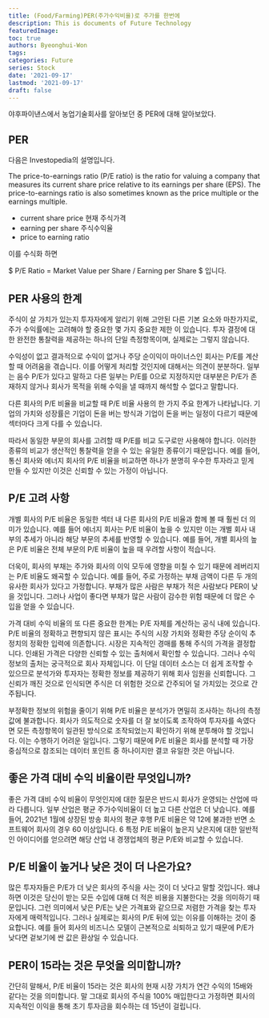 ```yaml
---
title: (Food/Farming)PER(주가수익비율)로 주가를 한번에
description: This is documents of Future Technology
featuredImage: 
toc: true
authors: Byeonghui-Won
tags:
categories: Future
series: Stock
date: '2021-09-17'
lastmod: '2021-09-17'
draft: false
---
```


야후파이낸스에서 농업기술회사를 알아보던 중 PER에 대해 알아보았다. 

## PER

다음은 Investopedia의 설명입니다.

The price-to-earnings ratio (P/E ratio) is the ratio for valuing a company that measures its current share price relative to its earnings per share (EPS). The price-to-earnings ratio is also sometimes known as the price multiple or the earnings multiple.

- current share price 현재 주식가격
- earning per share 주식수익율
- price to earning ratio

이를 수식화 하면

$ P/E Ratio = Market Value per Share / Earning per Share $
입니다. 

## PER 사용의 한계

주식이 살 가치가 있는지 투자자에게 알리기 위해 고안된 다른 기본 요소와 마찬가지로, 주가 수익률에는 고려해야 할 중요한 몇 가지 중요한 제한 이 있습니다. 투자 결정에 대한 완전한 통찰력을 제공하는 하나의 단일 측정항목이며, 실제로는 그렇지 않습니다.

수익성이 없고 결과적으로 수익이 없거나 주당 순이익이 마이너스인 회사는 P/E를 계산할 때 어려움을 겪습니다. 이를 어떻게 처리할 것인지에 대해서는 의견이 분분하다. 일부는 음수 P/E가 있다고 말하고 다른 일부는 P/E를 0으로 지정하지만 대부분은 P/E가 존재하지 않거나 회사가 목적을 위해 수익을 낼 때까지 해석할 수 없다고 말합니다. 

다른 회사의 P/E 비율을 비교할 때 P/E 비율 사용의 한 가지 주요 한계가 나타납니다. 기업의 가치와 성장률은 기업이 돈을 버는 방식과 기업이 돈을 버는 일정이 다르기 때문에 섹터마다 크게 다를 수 있습니다.

따라서 동일한 부문의 회사를 고려할 때 P/E를 비교 도구로만 사용해야 합니다. 이러한 종류의 비교가 생산적인 통찰력을 얻을 수 있는 유일한 종류이기 때문입니다. 예를 들어, 통신 회사와 에너지 회사의 P/E 비율을 비교하면 하나가 분명히 우수한 투자라고 믿게 만들 수 있지만 이것은 신뢰할 수 있는 가정이 아닙니다.

## P/E 고려 사항

개별 회사의 P/E 비율은 동일한 섹터 내 다른 회사의 P/E 비율과 함께 볼 때 훨씬 더 의미가 있습니다. 예를 들어 에너지 회사는 P/E 비율이 높을 수 있지만 이는 개별 회사 내부의 추세가 아니라 해당 부문의 추세를 반영할 수 있습니다. 예를 들어, 개별 회사의 높은 P/E 비율은 전체 부문의 P/E 비율이 높을 때 우려할 사항이 적습니다.

더욱이, 회사의 부채는 주가와 회사의 이익 모두에 영향을 미칠 수 있기 때문에 레버리지 는 P/E 비율도 왜곡할 수 있습니다. 예를 들어, 주로 가정하는 부채 금액이 다른 두 개의 유사한 회사가 있다고 가정합니다. 부채가 많은 사람은 부채가 적은 사람보다 PER이 낮을 것입니다. 그러나 사업이 좋다면 부채가 많은 사람이 감수한 위험 때문에 더 많은 수입을 얻을 수 있습니다.

가격 대비 수익 비율의 또 다른 중요한 한계는 P/E 자체를 계산하는 공식 내에 있습니다. P/E 비율의 정확하고 편향되지 않은 표시는 주식의 시장 가치와 정확한 주당 순이익 추정치의 정확한 입력에 의존합니다. 시장은 지속적인 경매를 통해 주식의 가격을 결정합니다. 인쇄된 가격은 다양한 신뢰할 수 있는 출처에서 확인할 수 있습니다. 그러나 수익 정보의 출처는 궁극적으로 회사 자체입니다. 이 단일 데이터 소스는 더 쉽게 조작할 수 있으므로 분석가와 투자자는 정확한 정보를 제공하기 위해 회사 임원을 신뢰합니다. 그 신뢰가 깨진 것으로 인식되면 주식은 더 위험한 것으로 간주되어 덜 가치있는 것으로 간주됩니다.

부정확한 정보의 위험을 줄이기 위해 P/E 비율은 분석가가 면밀히 조사하는 하나의 측정값에 불과합니다. 회사가 의도적으로 숫자를 더 잘 보이도록 조작하여 투자자를 속였다면 모든 측정항목이 일관된 방식으로 조작되었는지 확인하기 위해 분투해야 할 것입니다. 이는 수행하기 어려운 일입니다. 그렇기 때문에 P/E 비율은 회사를 분석할 때 가장 중심적으로 참조되는 데이터 포인트 중 하나이지만 결코 유일한 것은 아닙니다.

## 좋은 가격 대비 수익 비율이란 무엇입니까?

좋은 가격 대비 수익 비율이 무엇인지에 대한 질문은 반드시 회사가 운영되는 산업에 따라 다릅니다. 일부 산업은 평균 주가수익비율이 더 높고 다른 산업은 더 낮습니다. 예를 들어, 2021년 1월에 상장된 방송 회사의 평균 후행 P/E 비율은 약 12에 불과한 반면 소프트웨어 회사의 경우 60 이상입니다. 6 특정 P/E 비율이 높은지 낮은지에 대한 일반적인 아이디어를 얻으려면 해당 산업 내 경쟁업체의 평균 P/E와 비교할 수 있습니다.

## P/E 비율이 높거나 낮은 것이 더 나은가요?

많은 투자자들은 P/E가 더 낮은 회사의 주식을 사는 것이 더 낫다고 말할 것입니다. 왜냐하면 이것은 당신이 받는 모든 수입에 대해 더 적은 비용을 지불한다는 것을 의미하기 때문입니다. 그런 의미에서 낮은 P/E는 낮은 가격표와 같으므로 저렴한 가격을 찾는 투자자에게 매력적입니다. 그러나 실제로는 회사의 P/E 뒤에 있는 이유를 이해하는 것이 중요합니다. 예를 들어 회사의 비즈니스 모델이 근본적으로 쇠퇴하고 있기 때문에 P/E가 낮다면 겉보기에 싼 값은 환상일 수 있습니다.

## PER이 15라는 것은 무엇을 의미합니까?

간단히 말해서, P/E 비율이 15라는 것은 회사의 현재 시장 가치가 연간 수익의 15배와 같다는 것을 의미합니다. 말 그대로 회사의 주식을 100% 매입한다고 가정하면 회사의 지속적인 이익을 통해 초기 투자금을 회수하는 데 15년이 걸립니다.

